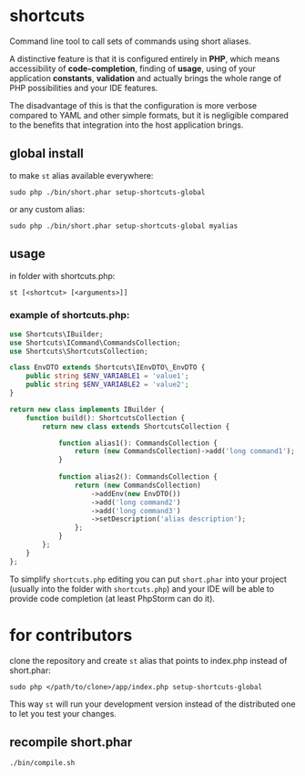 # shortcuts

Command line tool to call sets of commands using short aliases.

A distinctive feature is that it is configured entirely in **PHP**, which means 
accessibility of **code-completion**, finding of **usage**, using of your application **constants**, **validation** and actually brings 
the whole range of PHP possibilities and your IDE features.

The disadvantage of this is that the configuration is more verbose compared to YAML and
other simple formats, but it is negligible compared to the benefits that integration 
into the host application brings.

## global install

to make `st` alias available everywhere:

`sudo php ./bin/short.phar setup-shortcuts-global`

or any custom alias:

`sudo php ./bin/short.phar setup-shortcuts-global myalias`

## usage

in folder with shortcuts.php:

`st [<shortcut> [<arguments>]]`

### example of shortcuts.php:

```php
use Shortcuts\IBuilder;
use Shortcuts\ICommand\CommandsCollection;
use Shortcuts\ShortcutsCollection;

class EnvDTO extends Shortcuts\IEnvDTO\_EnvDTO {
    public string $ENV_VARIABLE1 = 'value1';
    public string $ENV_VARIABLE2 = 'value2';
}

return new class implements IBuilder {
    function build(): ShortcutsCollection {
        return new class extends ShortcutsCollection {

            function alias1(): CommandsCollection {
                return (new CommandsCollection)->add('long command1');
            }
        
            function alias2(): CommandsCollection {
                return (new CommandsCollection)
                    ->addEnv(new EnvDTO())
                    ->add('long command2')
                    ->add('long command3')
                    ->setDescription('alias description');
                };
            }
        };
    }
};
```

To simplify `shortcuts.php` editing you can put `short.phar` into your project 
(usually into the folder with `shortcuts.php`) and your IDE will be able to provide code 
completion (at least PhpStorm can do it).

# for contributors

clone the repository and create `st` alias that points to index.php instead of 
short.phar:

`sudo php </path/to/clone>/app/index.php setup-shortcuts-global`

This way `st` will run your development version instead of the distributed one to
let you test your changes.

## recompile short.phar

`./bin/compile.sh`
